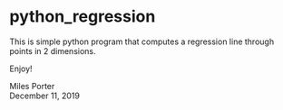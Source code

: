 # python_regression

This is simple python program that computes a regression line through points in 2 dimensions.  

Enjoy!

Miles Porter  
December 11, 2019  
